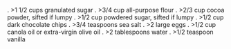 . >1 1/2 cups granulated sugar
. >3/4 cup all-purpose flour
. >2/3 cup cocoa powder, sifted if lumpy
. >1/2 cup powdered sugar, sifted if lumpy
. >1/2 cup dark chocolate chips
. >3/4 teaspoons sea salt
. >2 large eggs
. >1/2 cup canola oil or extra-virgin olive oil
. >2 tablespoons water
. >1/2 teaspoon vanilla
